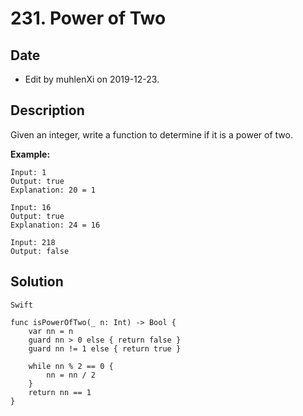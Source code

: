 # 231. Power of Two

## Date

- Edit by muhlenXi on 2019-12-23.

## Description

Given an integer, write a function to determine if it is a power of two.

**Example:**

```
Input: 1
Output: true 
Explanation: 20 = 1

Input: 16
Output: true
Explanation: 24 = 16

Input: 218
Output: false
```

## Solution

`Swift`

```
func isPowerOfTwo(_ n: Int) -> Bool {
    var nn = n
    guard nn > 0 else { return false }
    guard nn != 1 else { return true }
    
    while nn % 2 == 0 {
        nn = nn / 2
    }
    return nn == 1
}
```